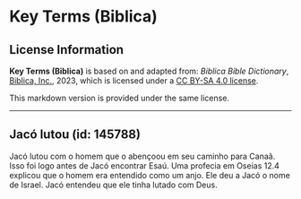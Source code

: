 # Key Terms (Biblica)

## License Information

**Key Terms (Biblica)** is based on and adapted from: _Biblica Bible Dictionary_, [Biblica, Inc.](https://www.biblica.com/), 2023, which is licensed under a [CC BY-SA 4.0 license](https://creativecommons.org/licenses/by-sa/4.0/legalcode.en).

This markdown version is provided under the same license.



--------------------------------

## Jacó lutou (id: 145788)

Jacó lutou com o homem que o abençoou em seu caminho para Canaã. Isso foi logo antes de Jacó encontrar Esaú. Uma profecia em Oseias 12\.4 explicou que o homem era entendido como um anjo. Ele deu a Jacó o nome de Israel. Jacó entendeu que ele tinha lutado com Deus.


